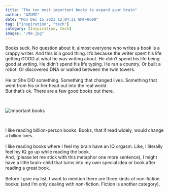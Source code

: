 ```yaml
---
title: "The ten most important books to expand your brain"
author: "AZUMI"
date: "Mon Dec 15 2021 12:04:21 GMT+0600"
tag: ["Inspiration", "tech"]
category: [Inspiration, tech]
images: "/08.jpg"
---
```


Books suck. No question about it, almost everyone who writes a book is a crappy writer.
And this is a good thing.
It’s because the writer spent his life getting GOOD at what he was writing about. He didn’t spend his life being good at writing.
He didn’t spend his life typing. He ran a country. Or built a robot. Or discovered DNA or walked between the twin towers.
<br>
<br>
He or She DID something. Something that changed lives. Something that went from his or her head out into the real world.
<br>
But that’s ok. There are a few good books out there.

<br>

![Important books](/02.jpg)

<br>

I like reading billion-person books. Books, that if read widely, would change a billion lives.
<br>
<br>
I like reading books where I feel my brain have an IQ orgasm. Like, I literally feel my IQ go up while reading the book.
<br>
And, (please let me stick with this metaphor one more sentence), I might have a little brain-child that turns into my own special idea or book after reading a great book.
<br>
<br>
Before I give my list, I want to mention there are three kinds of non-fiction books: (and I’m only dealing with non-fiction. Fiction is another category).
